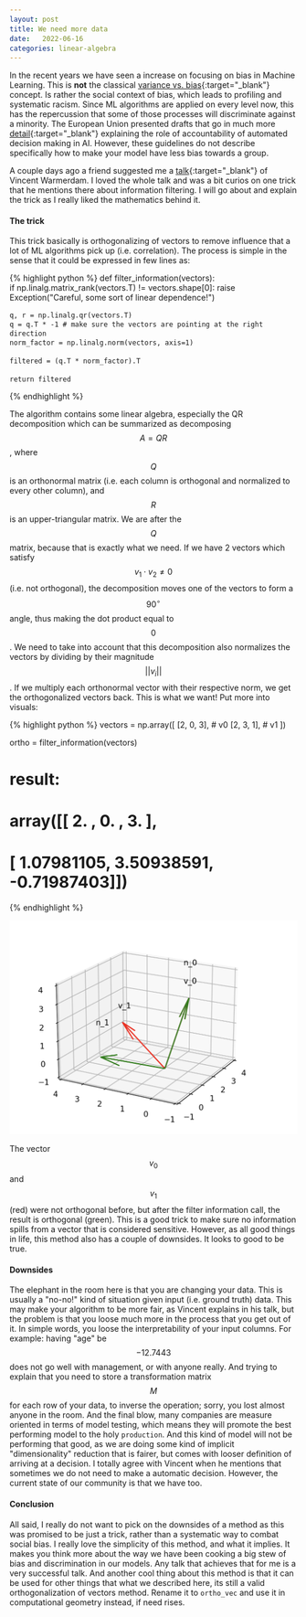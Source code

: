 ```yaml
---
layout: post
title: We need more data
date:   2022-06-16
categories: linear-algebra
---
```


In the recent years we have seen a increase on focusing on bias in Machine Learning. This is __not__ the classical
[variance vs. bias](https://www.mastersindatascience.org/learning/difference-between-bias-and-variance/){:target="_blank"}
concept. Is rather the social context of bias, which leads to profiling and systematic racism. Since ML algorithms are applied
on every level now, this has the repercussion that some of those processes will discriminate against a minority. The European Union 
presented drafts that go in much more [detail](https://www.europarl.europa.eu/RegData/etudes/STUD/2020/641530/EPRS_STU(2020)641530_EN.pdf){:target="_blank"}
explaining the role of accountability of automated decision making in AI. However, these guidelines do not describe specifically how to 
make your model have less bias towards a group.

A couple days ago a friend suggested me a [talk](https://www.youtube.com/watch?v=Z8MEFI7ZJlA){:target="_blank"} of Vincent Warmerdam. I loved the whole
talk and was a bit curios on one trick that he mentions there about information filtering. I will go about and explain the trick as I really liked the 
mathematics behind it. 

#### The trick
This trick basically is orthogonalizing of vectors to remove influence that a lot of ML algorithms pick up (i.e. correlation). The process is simple in the 
sense that it could be expressed in few lines as:


{% highlight python %}
def filter_information(vectors):    
    if np.linalg.matrix_rank(vectors.T) != vectors.shape[0]:
        raise Exception("Careful, some sort of linear dependence!")
     
    q, r = np.linalg.qr(vectors.T)
    q = q.T * -1 # make sure the vectors are pointing at the right direction
    norm_factor = np.linalg.norm(vectors, axis=1)
    
    filtered = (q.T * norm_factor).T
    
    return filtered
{% endhighlight %}

The algorithm contains some linear algebra, especially the QR decomposition which can be summarized as decomposing $$A = QR$$, where $$Q$$ is 
an orthonormal matrix (i.e. each column is orthogonal and normalized to every other column), and $$R$$ is an upper-triangular matrix. We are after
the $$Q$$ matrix, because that is exactly what we need. If we have 2 vectors which satisfy $$v_1 \cdot v_2 \neq 0$$ (i.e. not orthogonal), the decomposition
moves one of the vectors to form a $$90^{\circ}$$ angle, thus making the dot product equal to $$0$$. We need to take into account that this decomposition
also normalizes the vectors by dividing by their magnitude $$||v_i||$$. If we multiply each orthonormal vector with their respective norm, we get the orthogonalized
vectors back. This is what we want! Put more into visuals:

{% highlight python %}
vectors = np.array([
    [2, 0, 3], # v0
    [2, 3, 1], # v1
])

ortho = filter_information(vectors)

# result:
# array([[ 2.        ,  0.        ,  3.        ],
#       [ 1.07981105,  3.50938591, -0.71987403]])

{% endhighlight %}

![Orthogonalization](/assets/posts/fairness/ortho.png)


The vector $$v_0$$ and $$v_1$$ (red) were not orthogonal before, but after the filter information call, the result is orthogonal (green).
This is a good trick to make sure no information spills from a vector that is considered sensitive. However, as all good things in life,
this method also has a couple of downsides. It looks to good to be true. 

#### Downsides
The elephant in the room here is that you are changing your data. This is usually a "no-no!" kind of situation given input (i.e. ground truth) data.
This may make your algorithm to be more fair, as Vincent explains in his talk, but the problem is that you loose much more in the process that 
you get out of it. In simple words, you loose the interpretability of your input columns. For example: having "age" be $$-12.7443$$ does not go well
with management, or with anyone really. And trying to explain that you need to store a transformation matrix $$M$$ for each row of your data, to inverse
the operation; sorry, you lost almost anyone in the room. And the final blow, many companies are measure oriented in terms of 
model testing, which means they will promote the best performing model to the holy `production`. And this kind of model will not be performing that good,
as we are doing some kind of implicit "dimensionality" reduction that is fairer, but comes with looser definition of arriving at a decision. I totally agree 
with Vincent when he mentions that sometimes we do not need to make a automatic decision. However, the current state of our community is that we have too.  

#### Conclusion
All said, I really do not want to pick on the downsides of a method as this was promised to be just a trick, rather than a systematic way to combat
social bias. I really love the simplicity of this method, and what it implies. It makes you think more about the way we have been cooking a big stew 
of bias and discrimination in our models. Any talk that achieves that for me is a very successful talk. And another cool thing about this method is that
it can be used for other things that what we described here, its still a valid orthogonalization of vectors method. Rename it to `ortho_vec` and use it in 
computational geometry instead, if need rises. 
